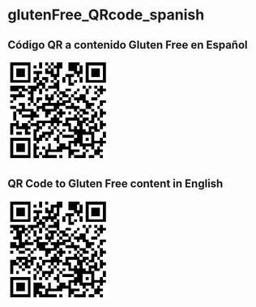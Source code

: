 # glutenFree_QRcode_spanish

## Código QR a contenido Gluten Free en Español 

![screenshot](https://raw.githubusercontent.com/jairoruizsaenz/glutenFree_QRcode/master/qrcode_spanish.png "glutenFree_QRcode_spanish")

## QR Code to Gluten Free content in English

![screenshot](https://raw.githubusercontent.com/jairoruizsaenz/glutenFree_QRcode/master/qrcode_english.png "glutenFree_QRcode_english")